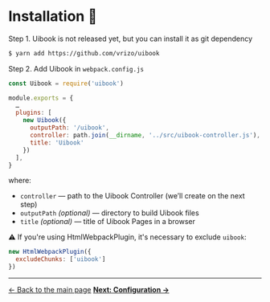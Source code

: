 # Installation :hatching_chick:

Step 1. Uibook is not released yet, but you can install it as git dependency

```bash
$ yarn add https://github.com/vrizo/uibook
```

Step 2. Add Uibook in `webpack.config.js`

```js
const Uibook = require('uibook')

module.exports = {
  …
  plugins: [
    new Uibook({
      outputPath: '/uibook',
      controller: path.join(__dirname, '../src/uibook-controller.js'),
      title: 'Uibook'
    })
  ],
}
```

where:

- `controller` — path to the Uibook Controller (we’ll create on the next step)
- `outputPath` _(optional)_ — directory to build Uibook files
- `title` _(optional)_ — title of Uibook Pages in a browser

 :warning: If you're using HtmlWebpackPlugin, it's necessary to exclude `uibook`:

```js
new HtmlWebpackPlugin({
  excludeChunks: ['uibook']
})
```

---

[← Back to the main page](../README.md)
**[Next: Configuration →](configure.md)**